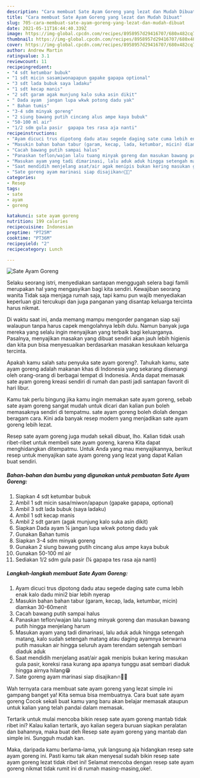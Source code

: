 ```yaml
---
description: "Cara membuat Sate Ayam Goreng yang lezat dan Mudah Dibuat"
title: "Cara membuat Sate Ayam Goreng yang lezat dan Mudah Dibuat"
slug: 705-cara-membuat-sate-ayam-goreng-yang-lezat-dan-mudah-dibuat
date: 2021-05-11T16:44:40.339Z
image: https://img-global.cpcdn.com/recipes/8958957d29416707/680x482cq70/sate-ayam-goreng-foto-resep-utama.jpg
thumbnail: https://img-global.cpcdn.com/recipes/8958957d29416707/680x482cq70/sate-ayam-goreng-foto-resep-utama.jpg
cover: https://img-global.cpcdn.com/recipes/8958957d29416707/680x482cq70/sate-ayam-goreng-foto-resep-utama.jpg
author: Andrew Martin
ratingvalue: 3.1
reviewcount: 11
recipeingredient:
- "4 sdt ketumbar bubuk"
- "1 sdt micin sasamiwonapapun gapake gapapa optional"
- "3 sdt lada bubuk saya ladaku"
- "1 sdt kecap manis"
- "2 sdt garam agak munjung kalo suka asin dikit"
- " Dada ayam  jangan lupa wkwk potong dadu yak"
- " Bahan tumis"
- "3-4 sdm minyak goreng"
- "2 siung bawang putih cincang alus ampe kaya bubuk"
- "50-100 ml air"
- "1/2 sdm gula pasir  gapapa tes rasa aja nanti"
recipeinstructions:
- "Ayam dicuci trus dipotong dadu atau segede daging sate cuma lebih enak kalo dadu mini2 biar lebih nyerap"
- "Masukin bahan bahan tabur (garam, kecap, lada, ketumbar, micin) diamkan 30-60menit"
- "Cacah bawang putih sampai halus"
- "Panaskan teflon/wajan lalu tuang minyak goreng dan masukan bawang putih hingga menjelang harum"
- "Masukan ayam yang tadi dimarinasi, lalu aduk aduk hingga setengah matang, kalo sudah setengah matang atau daging ayamnya berwarna putih masukan air hingga seluruh ayam terendam setengah sembari diaduk aduk"
- "Saat mendidih menjelang asat/air agak menipis bukan kering masukan gula pasir, koreksi rasa kurang apa apanya tunggu asat sembari diaduk hingga airnya hilang😁"
- "Sate goreng ayam marinasi siap disajikan🔥🤘😎"
categories:
- Resep
tags:
- sate
- ayam
- goreng

katakunci: sate ayam goreng 
nutrition: 199 calories
recipecuisine: Indonesian
preptime: "PT25M"
cooktime: "PT36M"
recipeyield: "2"
recipecategory: Lunch

---
```



![Sate Ayam Goreng](https://img-global.cpcdn.com/recipes/8958957d29416707/680x482cq70/sate-ayam-goreng-foto-resep-utama.jpg)

Selaku seorang istri, menyediakan santapan menggugah selera bagi famili merupakan hal yang mengasyikan bagi kita sendiri. Kewajiban seorang  wanita Tidak saja menjaga rumah saja, tapi kamu pun wajib menyediakan keperluan gizi tercukupi dan juga panganan yang disantap keluarga tercinta harus nikmat.

Di waktu  saat ini, anda memang mampu mengorder panganan siap saji walaupun tanpa harus capek mengolahnya lebih dulu. Namun banyak juga mereka yang selalu ingin menyajikan yang terbaik bagi keluarganya. Pasalnya, menyajikan masakan yang dibuat sendiri akan jauh lebih higienis dan kita pun bisa menyesuaikan berdasarkan masakan kesukaan keluarga tercinta. 



Apakah kamu salah satu penyuka sate ayam goreng?. Tahukah kamu, sate ayam goreng adalah makanan khas di Indonesia yang sekarang disenangi oleh orang-orang di berbagai tempat di Indonesia. Anda dapat memasak sate ayam goreng kreasi sendiri di rumah dan pasti jadi santapan favorit di hari libur.

Kamu tak perlu bingung jika kamu ingin memakan sate ayam goreng, sebab sate ayam goreng sangat mudah untuk dicari dan kalian pun boleh memasaknya sendiri di tempatmu. sate ayam goreng boleh diolah dengan beragam cara. Kini ada banyak resep modern yang menjadikan sate ayam goreng lebih lezat.

Resep sate ayam goreng juga mudah sekali dibuat, lho. Kalian tidak usah ribet-ribet untuk membeli sate ayam goreng, karena Kita dapat menghidangkan ditempatmu. Untuk Anda yang mau menyajikannya, berikut resep untuk menyajikan sate ayam goreng yang lezat yang dapat Kalian buat sendiri.

<!--inarticleads1-->

##### Bahan-bahan dan bumbu yang digunakan untuk pembuatan Sate Ayam Goreng:

1. Siapkan 4 sdt ketumbar bubuk
1. Ambil 1 sdt micin sasa/miwon/apapun (gapake gapapa, optional)
1. Ambil 3 sdt lada bubuk (saya ladaku)
1. Ambil 1 sdt kecap manis
1. Ambil 2 sdt garam (agak munjung kalo suka asin dikit)
1. Siapkan  Dada ayam ¼ jangan lupa wkwk potong dadu yak
1. Gunakan  Bahan tumis
1. Siapkan 3-4 sdm minyak goreng
1. Gunakan 2 siung bawang putih cincang alus ampe kaya bubuk
1. Gunakan 50-100 ml air
1. Sediakan 1/2 sdm gula pasir (¼ gapapa tes rasa aja nanti)




<!--inarticleads2-->

##### Langkah-langkah membuat Sate Ayam Goreng:

1. Ayam dicuci trus dipotong dadu atau segede daging sate cuma lebih enak kalo dadu mini2 biar lebih nyerap
1. Masukin bahan bahan tabur (garam, kecap, lada, ketumbar, micin) diamkan 30-60menit
1. Cacah bawang putih sampai halus
1. Panaskan teflon/wajan lalu tuang minyak goreng dan masukan bawang putih hingga menjelang harum
1. Masukan ayam yang tadi dimarinasi, lalu aduk aduk hingga setengah matang, kalo sudah setengah matang atau daging ayamnya berwarna putih masukan air hingga seluruh ayam terendam setengah sembari diaduk aduk
1. Saat mendidih menjelang asat/air agak menipis bukan kering masukan gula pasir, koreksi rasa kurang apa apanya tunggu asat sembari diaduk hingga airnya hilang😁
1. Sate goreng ayam marinasi siap disajikan🔥🤘😎




Wah ternyata cara membuat sate ayam goreng yang lezat simple ini gampang banget ya! Kita semua bisa membuatnya. Cara buat sate ayam goreng Cocok sekali buat kamu yang baru akan belajar memasak ataupun untuk kalian yang telah pandai dalam memasak.

Tertarik untuk mulai mencoba bikin resep sate ayam goreng mantab tidak ribet ini? Kalau kalian tertarik, ayo kalian segera buruan siapkan peralatan dan bahannya, maka buat deh Resep sate ayam goreng yang mantab dan simple ini. Sungguh mudah kan. 

Maka, daripada kamu berlama-lama, yuk langsung aja hidangkan resep sate ayam goreng ini. Pasti kamu tak akan menyesal sudah bikin resep sate ayam goreng lezat tidak ribet ini! Selamat mencoba dengan resep sate ayam goreng nikmat tidak rumit ini di rumah masing-masing,oke!.


